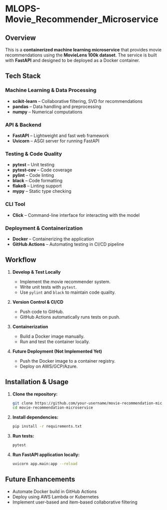 # MLOPS-Movie_Recommender_Microservice


## Overview
This is a **containerized machine learning microservice** that provides movie recommendations using the **MovieLens 100k dataset**. The service is built with **FastAPI** and designed to be deployed as a Docker container.

## Tech Stack
### **Machine Learning & Data Processing**
- **scikit-learn** – Collaborative filtering, SVD for recommendations
- **pandas** – Data handling and preprocessing
- **numpy** – Numerical computations

### **API & Backend**
- **FastAPI** – Lightweight and fast web framework
- **Uvicorn** – ASGI server for running FastAPI

### **Testing & Code Quality**
- **pytest** – Unit testing
- **pytest-cov** – Code coverage
- **pylint** – Code linting
- **black** – Code formatting
- **flake8** – Linting support
- **mypy** – Static type checking

### **CLI Tool**
- **Click** – Command-line interface for interacting with the model

### **Deployment & Containerization**
- **Docker** – Containerizing the application
- **GitHub Actions** – Automating testing in CI/CD pipeline

## Workflow
1. **Develop & Test Locally**
   - Implement the movie recommender system.
   - Write unit tests with `pytest`.
   - Use `pylint` and `black` to maintain code quality.

2. **Version Control & CI/CD**
   - Push code to GitHub.
   - GitHub Actions automatically runs tests on push.

3. **Containerization**
   - Build a Docker image manually.
   - Run and test the container locally.

4. **Future Deployment (Not Implemented Yet)**
   - Push the Docker image to a container registry.
   - Deploy on AWS/GCP/Azure.

## Installation & Usage
1. **Clone the repository:**
   ```bash
   git clone https://github.com/your-username/movie-recommendation-microservice.git
   cd movie-recommendation-microservice
   ```

2. **Install dependencies:**
   ```bash
   pip install -r requirements.txt
   ```

3. **Run tests:**
   ```bash
   pytest
   ```

4. **Run FastAPI application locally:**
   ```bash
   uvicorn app.main:app --reload
   ```

## Future Enhancements
- Automate Docker build in GitHub Actions
- Deploy using AWS Lambda or Kubernetes
- Implement user-based and item-based collaborative filtering

